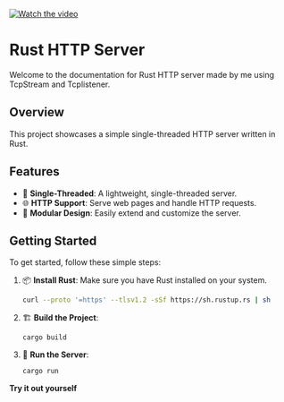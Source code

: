 [![Watch the video](https://img.youtube.com/vi/Qf7aRSdWo1Q/0.jpg)](https://www.youtube.com/watch?v=Qf7aRSdWo1Q)


# Rust HTTP Server

Welcome to the documentation for Rust HTTP server made by me using TcpStream and Tcplistener.

## Overview

This project showcases a simple single-threaded HTTP server written in Rust.

## Features

- 🚀 **Single-Threaded**: A lightweight, single-threaded server.
- 🌐 **HTTP Support**: Serve web pages and handle HTTP requests.
- 🧩 **Modular Design**: Easily extend and customize the server.

## Getting Started

To get started, follow these simple steps:

1. 📦 **Install Rust**: Make sure you have Rust installed on your system.

   ```sh
   curl --proto '=https' --tlsv1.2 -sSf https://sh.rustup.rs | sh
2. 🏗️ **Build the Project**:

   ```sh
   cargo build
3. 🚀 **Run the Server**:
   ```sh
   cargo run
   
**Try it out yourself**

   




